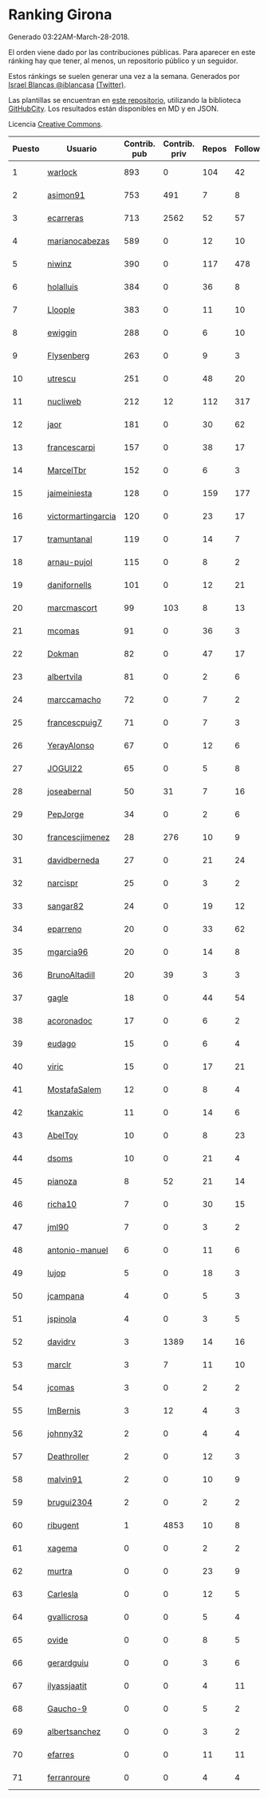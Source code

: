 # Ranking Girona

Generado 03:22AM-March-28-2018.

El orden viene dado por las contribuciones públicas. Para aparecer en este ránking hay que tener, al menos, un repositorio público y un seguidor.

Estos ránkings se suelen generar una vez a la semana. Generados por [Israel Blancas @iblancasa](https://github.com/iblancasa/) [(Twitter)](https://twitter.com/iblancasa).

Las plantillas se encuentran en [este repositorio](https://github.com/iblancasa/GH-Spanish-Ranking), utilizando la biblioteca [GitHubCity](https://github.com/iblancasa/GitHubCity). Los resultados están disponibles en MD y en JSON.

Licencia [Creative Commons](https://creativecommons.org/licenses/by/4.0/).

| Puesto   |  Usuario  | Contrib. pub | Contrib. priv |Repos| Followers | Desde |  Avatar  |
|----------|-----------|--------------|---------------|-----|-----------|-------|----------|
|1|[warlock](https://github.com/warlock)|893|0|104|42|2010-02-03|![warlock](https://avatars2.githubusercontent.com/u/194981)|
|2|[asimon91](https://github.com/asimon91)|753|491|7|8|2015-07-06|![asimon91](https://avatars3.githubusercontent.com/u/13195695)|
|3|[ecarreras](https://github.com/ecarreras)|713|2562|52|57|2010-06-02|![ecarreras](https://avatars3.githubusercontent.com/u/294235)|
|4|[marianocabezas](https://github.com/marianocabezas)|589|0|12|10|2016-05-10|![marianocabezas](https://avatars0.githubusercontent.com/u/19290459)|
|5|[niwinz](https://github.com/niwinz)|390|0|117|478|2011-06-11|![niwinz](https://avatars0.githubusercontent.com/u/843689)|
|6|[holalluis](https://github.com/holalluis)|384|0|36|8|2011-09-27|![holalluis](https://avatars1.githubusercontent.com/u/1082644)|
|7|[Lloople](https://github.com/Lloople)|383|0|11|10|2013-10-11|![Lloople](https://avatars2.githubusercontent.com/u/5665466)|
|8|[ewiggin](https://github.com/ewiggin)|288|0|6|10|2011-03-08|![ewiggin](https://avatars1.githubusercontent.com/u/657517)|
|9|[Flysenberg](https://github.com/Flysenberg)|263|0|9|3|2017-09-22|![Flysenberg](https://avatars2.githubusercontent.com/u/32201366)|
|10|[utrescu](https://github.com/utrescu)|251|0|48|20|2012-07-20|![utrescu](https://avatars0.githubusercontent.com/u/2011002)|
|11|[nucliweb](https://github.com/nucliweb)|212|12|112|317|2012-01-05|![nucliweb](https://avatars1.githubusercontent.com/u/1307927)|
|12|[jaor](https://github.com/jaor)|181|0|30|62|2009-05-04|![jaor](https://avatars3.githubusercontent.com/u/80719)|
|13|[francescarpi](https://github.com/francescarpi)|157|0|38|17|2010-05-26|![francescarpi](https://avatars2.githubusercontent.com/u/287872)|
|14|[MarcelTbr](https://github.com/MarcelTbr)|152|0|6|3|2016-11-18|![MarcelTbr](https://avatars3.githubusercontent.com/u/23552041)|
|15|[jaimeiniesta](https://github.com/jaimeiniesta)|128|0|159|177|2008-03-09|![jaimeiniesta](https://avatars2.githubusercontent.com/u/2629)|
|16|[victormartingarcia](https://github.com/victormartingarcia)|120|0|23|17|2011-03-09|![victormartingarcia](https://avatars2.githubusercontent.com/u/659832)|
|17|[tramuntanal](https://github.com/tramuntanal)|119|0|14|7|2010-02-08|![tramuntanal](https://avatars0.githubusercontent.com/u/199462)|
|18|[arnau-pujol](https://github.com/arnau-pujol)|115|0|8|2|2016-08-28|![arnau-pujol](https://avatars3.githubusercontent.com/u/21292745)|
|19|[danifornells](https://github.com/danifornells)|101|0|12|21|2012-12-03|![danifornells](https://avatars3.githubusercontent.com/u/2950939)|
|20|[marcmascort](https://github.com/marcmascort)|99|103|8|13|2013-02-14|![marcmascort](https://avatars2.githubusercontent.com/u/3595718)|
|21|[mcomas](https://github.com/mcomas)|91|0|36|3|2013-05-15|![mcomas](https://avatars3.githubusercontent.com/u/4439719)|
|22|[Dokman](https://github.com/Dokman)|82|0|47|17|2012-09-06|![Dokman](https://avatars1.githubusercontent.com/u/2290904)|
|23|[albertvila](https://github.com/albertvila)|81|0|2|6|2011-03-24|![albertvila](https://avatars0.githubusercontent.com/u/688206)|
|24|[marccamacho](https://github.com/marccamacho)|72|0|7|2|2014-04-24|![marccamacho](https://avatars1.githubusercontent.com/u/7396184)|
|25|[francescpuig7](https://github.com/francescpuig7)|71|0|7|3|2016-06-15|![francescpuig7](https://avatars3.githubusercontent.com/u/19941550)|
|26|[YerayAlonso](https://github.com/YerayAlonso)|67|0|12|6|2012-05-29|![YerayAlonso](https://avatars2.githubusercontent.com/u/1788228)|
|27|[JOGUI22](https://github.com/JOGUI22)|65|0|5|8|2013-09-30|![JOGUI22](https://avatars0.githubusercontent.com/u/5580229)|
|28|[joseabernal](https://github.com/joseabernal)|50|31|7|16|2011-11-23|![joseabernal](https://avatars2.githubusercontent.com/u/1215598)|
|29|[PepJorge](https://github.com/PepJorge)|34|0|2|6|2013-03-08|![PepJorge](https://avatars1.githubusercontent.com/u/3807514)|
|30|[francescjimenez](https://github.com/francescjimenez)|28|276|10|9|2012-05-30|![francescjimenez](https://avatars0.githubusercontent.com/u/1791741)|
|31|[davidberneda](https://github.com/davidberneda)|27|0|21|24|2012-04-12|![davidberneda](https://avatars0.githubusercontent.com/u/1636163)|
|32|[narcispr](https://github.com/narcispr)|25|0|3|2|2011-05-19|![narcispr](https://avatars3.githubusercontent.com/u/798275)|
|33|[sangar82](https://github.com/sangar82)|24|0|19|12|2010-12-15|![sangar82](https://avatars1.githubusercontent.com/u/524030)|
|34|[eparreno](https://github.com/eparreno)|20|0|33|62|2008-03-13|![eparreno](https://avatars1.githubusercontent.com/u/3028)|
|35|[mgarcia96](https://github.com/mgarcia96)|20|0|14|8|2014-02-01|![mgarcia96](https://avatars1.githubusercontent.com/u/6561770)|
|36|[BrunoAltadill](https://github.com/BrunoAltadill)|20|39|3|3|2015-12-29|![BrunoAltadill](https://avatars3.githubusercontent.com/u/16470099)|
|37|[gagle](https://github.com/gagle)|18|0|44|54|2012-02-17|![gagle](https://avatars0.githubusercontent.com/u/1446052)|
|38|[acoronadoc](https://github.com/acoronadoc)|17|0|6|2|2011-06-01|![acoronadoc](https://avatars2.githubusercontent.com/u/822481)|
|39|[eudago](https://github.com/eudago)|15|0|6|4|2011-05-25|![eudago](https://avatars2.githubusercontent.com/u/809916)|
|40|[viric](https://github.com/viric)|15|0|17|21|2009-03-24|![viric](https://avatars1.githubusercontent.com/u/66664)|
|41|[MostafaSalem](https://github.com/MostafaSalem)|12|0|8|4|2016-05-03|![MostafaSalem](https://avatars1.githubusercontent.com/u/19169958)|
|42|[tkanzakic](https://github.com/tkanzakic)|11|0|14|6|2011-06-29|![tkanzakic](https://avatars0.githubusercontent.com/u/884028)|
|43|[AbelToy](https://github.com/AbelToy)|10|0|8|23|2009-10-31|![AbelToy](https://avatars2.githubusercontent.com/u/147130)|
|44|[dsoms](https://github.com/dsoms)|10|0|21|4|2011-07-13|![dsoms](https://avatars3.githubusercontent.com/u/912243)|
|45|[pianoza](https://github.com/pianoza)|8|52|21|14|2013-02-28|![pianoza](https://avatars3.githubusercontent.com/u/3731130)|
|46|[richa10](https://github.com/richa10)|7|0|30|15|2014-12-06|![richa10](https://avatars3.githubusercontent.com/u/10096428)|
|47|[jml90](https://github.com/jml90)|7|0|3|2|2016-03-18|![jml90](https://avatars2.githubusercontent.com/u/17928538)|
|48|[antonio-manuel](https://github.com/antonio-manuel)|6|0|11|6|2015-04-09|![antonio-manuel](https://avatars0.githubusercontent.com/u/11867984)|
|49|[lujop](https://github.com/lujop)|5|0|18|3|2011-07-16|![lujop](https://avatars1.githubusercontent.com/u/920260)|
|50|[jcampana](https://github.com/jcampana)|4|0|5|3|2012-07-16|![jcampana](https://avatars3.githubusercontent.com/u/1982571)|
|51|[jspinola](https://github.com/jspinola)|4|0|3|5|2013-04-25|![jspinola](https://avatars3.githubusercontent.com/u/4253665)|
|52|[davidrv](https://github.com/davidrv)|3|1389|14|16|2009-03-09|![davidrv](https://avatars2.githubusercontent.com/u/61644)|
|53|[marclr](https://github.com/marclr)|3|7|11|10|2013-02-04|![marclr](https://avatars0.githubusercontent.com/u/3474291)|
|54|[jcomas](https://github.com/jcomas)|3|0|2|2|2013-12-30|![jcomas](https://avatars3.githubusercontent.com/u/6289333)|
|55|[ImBernis](https://github.com/ImBernis)|3|12|4|3|2016-05-28|![ImBernis](https://avatars3.githubusercontent.com/u/19626829)|
|56|[johnny32](https://github.com/johnny32)|2|0|4|4|2013-03-20|![johnny32](https://avatars2.githubusercontent.com/u/3924718)|
|57|[Deathroller](https://github.com/Deathroller)|2|0|12|3|2014-06-18|![Deathroller](https://avatars3.githubusercontent.com/u/7921596)|
|58|[malvin91](https://github.com/malvin91)|2|0|10|9|2014-02-27|![malvin91](https://avatars2.githubusercontent.com/u/6801363)|
|59|[brugui2304](https://github.com/brugui2304)|2|0|2|2|2015-09-07|![brugui2304](https://avatars2.githubusercontent.com/u/14168841)|
|60|[ribugent](https://github.com/ribugent)|1|4853|10|8|2011-11-08|![ribugent](https://avatars1.githubusercontent.com/u/1180455)|
|61|[xagema](https://github.com/xagema)|0|0|2|2|2012-05-23|![xagema](https://avatars2.githubusercontent.com/u/1770166)|
|62|[murtra](https://github.com/murtra)|0|0|23|9|2012-06-05|![murtra](https://avatars3.githubusercontent.com/u/1818725)|
|63|[Carlesla](https://github.com/Carlesla)|0|0|12|5|2012-06-18|![Carlesla](https://avatars0.githubusercontent.com/u/1863714)|
|64|[gvallicrosa](https://github.com/gvallicrosa)|0|0|5|4|2012-09-13|![gvallicrosa](https://avatars0.githubusercontent.com/u/2340232)|
|65|[ovide](https://github.com/ovide)|0|0|8|5|2013-02-01|![ovide](https://avatars3.githubusercontent.com/u/3451025)|
|66|[gerardguiu](https://github.com/gerardguiu)|0|0|3|6|2013-10-14|![gerardguiu](https://avatars2.githubusercontent.com/u/5679102)|
|67|[ilyassjaatit](https://github.com/ilyassjaatit)|0|0|4|11|2013-12-06|![ilyassjaatit](https://avatars0.githubusercontent.com/u/6122534)|
|68|[Gaucho-9](https://github.com/Gaucho-9)|0|0|5|2|2014-01-27|![Gaucho-9](https://avatars3.githubusercontent.com/u/6517150)|
|69|[albertsanchez](https://github.com/albertsanchez)|0|0|3|2|2014-04-08|![albertsanchez](https://avatars1.githubusercontent.com/u/7221778)|
|70|[efarres](https://github.com/efarres)|0|0|11|11|2014-03-04|![efarres](https://avatars0.githubusercontent.com/u/6848360)|
|71|[ferranroure](https://github.com/ferranroure)|0|0|4|4|2015-09-28|![ferranroure](https://avatars0.githubusercontent.com/u/14871012)|
